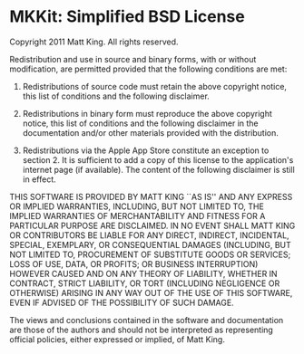 MKKit: Simplified BSD License
===============================

Copyright 2011 Matt King. All rights reserved.

Redistribution and use in source and binary forms, with or without modification, are
permitted provided that the following conditions are met:

   1. Redistributions of source code must retain the above copyright notice, this list of
      conditions and the following disclaimer.

   2. Redistributions in binary form must reproduce the above copyright notice, this list
      of conditions and the following disclaimer in the documentation and/or other materials
      provided with the distribution.

   3. Redistributions via the Apple App Store constitute an exception to section 2. It is
      sufficient to add a copy of this license to the application's internet page (if available).
      The content of the following disclaimer is still in effect.

THIS SOFTWARE IS PROVIDED BY MATT KING ``AS IS'' AND ANY EXPRESS OR IMPLIED
WARRANTIES, INCLUDING, BUT NOT LIMITED TO, THE IMPLIED WARRANTIES OF MERCHANTABILITY AND
FITNESS FOR A PARTICULAR PURPOSE ARE DISCLAIMED. IN NO EVENT SHALL MATT KING OR
CONTRIBUTORS BE LIABLE FOR ANY DIRECT, INDIRECT, INCIDENTAL, SPECIAL, EXEMPLARY, OR
CONSEQUENTIAL DAMAGES (INCLUDING, BUT NOT LIMITED TO, PROCUREMENT OF SUBSTITUTE GOODS OR
SERVICES; LOSS OF USE, DATA, OR PROFITS; OR BUSINESS INTERRUPTION) HOWEVER CAUSED AND ON
ANY THEORY OF LIABILITY, WHETHER IN CONTRACT, STRICT LIABILITY, OR TORT (INCLUDING
NEGLIGENCE OR OTHERWISE) ARISING IN ANY WAY OUT OF THE USE OF THIS SOFTWARE, EVEN IF
ADVISED OF THE POSSIBILITY OF SUCH DAMAGE.

The views and conclusions contained in the software and documentation are those of the
authors and should not be interpreted as representing official policies, either expressed
or implied, of Matt King.